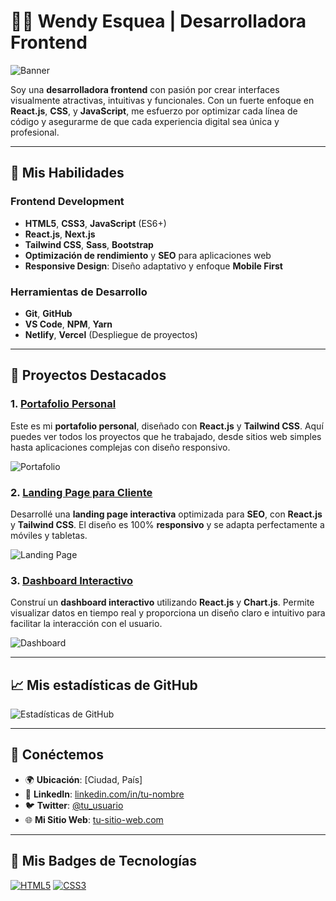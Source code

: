 # 👩‍💻 Wendy Esquea | Desarrolladora Frontend

![Banner](https://via.placeholder.com/1200x400.png?text=Desarrolladora+Frontend)  <!-- Reemplaza con tu propio banner -->

Soy una **desarrolladora frontend** con pasión por crear interfaces visualmente atractivas, intuitivas y funcionales. Con un fuerte enfoque en **React.js**, **CSS**, y **JavaScript**, me esfuerzo por optimizar cada línea de código y asegurarme de que cada experiencia digital sea única y profesional.

---

## 🚀 Mis Habilidades

### **Frontend Development**
- **HTML5**, **CSS3**, **JavaScript** (ES6+)
- **React.js**, **Next.js**
- **Tailwind CSS**, **Sass**, **Bootstrap**
- **Optimización de rendimiento** y **SEO** para aplicaciones web
- **Responsive Design**: Diseño adaptativo y enfoque **Mobile First**

### **Herramientas de Desarrollo**
- **Git**, **GitHub**
- **VS Code**, **NPM**, **Yarn**
- **Netlify**, **Vercel** (Despliegue de proyectos)
  
---

## 🚀 Proyectos Destacados

### 1. **[Portafolio Personal](https://github.com/tu-usuario/portafolio)**
Este es mi **portafolio personal**, diseñado con **React.js** y **Tailwind CSS**. Aquí puedes ver todos los proyectos que he trabajado, desde sitios web simples hasta aplicaciones complejas con diseño responsivo.

![Portafolio](https://via.placeholder.com/800x400.png?text=Captura+de+Portafolio)

### 2. **[Landing Page para Cliente](https://github.com/tu-usuario/landing-page)**
Desarrollé una **landing page interactiva** optimizada para **SEO**, con **React.js** y **Tailwind CSS**. El diseño es 100% **responsivo** y se adapta perfectamente a móviles y tabletas.

![Landing Page](https://via.placeholder.com/800x400.png?text=Landing+Page)

### 3. **[Dashboard Interactivo](https://github.com/tu-usuario/dashboard)**
Construí un **dashboard interactivo** utilizando **React.js** y **Chart.js**. Permite visualizar datos en tiempo real y proporciona un diseño claro e intuitivo para facilitar la interacción con el usuario.

![Dashboard](https://via.placeholder.com/800x400.png?text=Dashboard)

---

## 📈 Mis estadísticas de GitHub

![Estadísticas de GitHub](https://github-readme-stats.vercel.app/api?username=wendyesquera&show_icons=true&hide_title=true&hide=prs&count_private=true&theme=radical)

---

## 📲 Conéctemos

- 🌍 **Ubicación**: [Ciudad, País]
- 💼 **LinkedIn**: [linkedin.com/in/tu-nombre](https://linkedin.com/in/tu-nombre)
- 🐦 **Twitter**: [@tu_usuario](https://twitter.com/tu_usuario)
- 🌐 **Mi Sitio Web**: [tu-sitio-web.com](http://tu-sitio-web.com)

---

## 🔖 Mis Badges de Tecnologías

[![HTML5](https://img.shields.io/badge/-HTML5-E34F26?style=flat&logo=html5&logoColor=white)](https://developer.mozilla.org/es/docs/Web/HTML)
[![CSS3](https://img.shields.io/badge/-CSS3-1572B6?style=flat&logo=css3&logoColor=wh)]()
